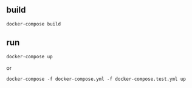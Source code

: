 ## build

```
docker-compose build
```

## run

```
docker-compose up
```

or 

```
docker-compose -f docker-compose.yml -f docker-compose.test.yml up
```

